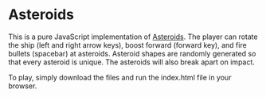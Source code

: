 Asteroids
=========

This is a pure JavaScript implementation of [Asteroids](http://en.wikipedia.org/wiki/Asteroids_(video_game)). 
The player can rotate the ship (left and right arrow keys), boost forward (forward key), and fire bullets 
(spacebar) at asteroids. Asteroid shapes are randomly generated so that every asteroid is unique. The asteroids 
will also break apart on impact. 

To play, simply download the files and run the index.html file in your browser.
